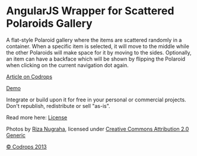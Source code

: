 AngularJS Wrapper for Scattered Polaroids Gallery
=========

A flat-style Polaroid gallery where the items are scattered randomly in a container. When a specific item is selected, it will move to the middle while the other Polaroids will make space for it by moving to the sides. Optionally, an item can have a backface which will be shown by flipping the Polaroid when clicking on the current navigation dot again. 

[Article on Codrops](http://tympanus.net/codrops/?p=18402)

[Demo](http://tympanus.net/Development/ScatteredPolaroidsGallery/)

Integrate or build upon it for free in your personal or commercial projects. Don't republish, redistribute or sell "as-is". 

Read more here: [License](http://tympanus.net/codrops/licensing/)

Photos by [Riza Nugraha](http://www.flickr.com/photos/rnugraha/), licensed under [Creative Commons Attribution 2.0 Generic](http://creativecommons.org/licenses/by/2.0/deed.en)</a>

[© Codrops 2013](http://www.codrops.com)
